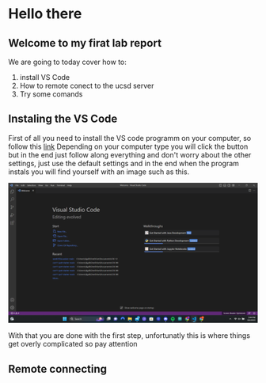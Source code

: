 # Hello there
## Welcome to my firat lab report 

We are going to today cover how to:
1) install VS Code
2) How to remote conect to the ucsd server
3) Try some comands

## Instaling the VS Code 

First of all you need to install the VS code programm on your computer, so follow this [link](https://code.visualstudio.com/download) Depending on your computer type you will click the button but in the end just follow along everything and don't worry about the other settings, just use the default settings and in the end when the program instals you will find yourself with an image such as this. 

![image](VSCode.png)

With that you are done with the first step, unfortunatly this is where things get overly complicated so pay attention

## Remote connecting 


